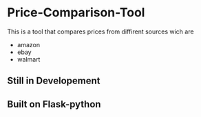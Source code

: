 # Price-Comparison-Tool
This is a tool that compares prices from diffirent sources wich are 
+ amazon
+ ebay
+ walmart
## Still in Developement
## Built on Flask-python 
